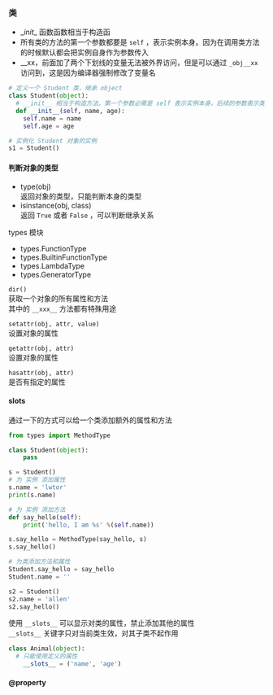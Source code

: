 ### 类
- \__init__ 函数函数相当于构造函  
- 所有类的方法的第一个参数都要是 `self` ，表示实例本身。因为在调用类方法的时候默认都会把实例自身作为参数传入
- \__xx，前面加了两个下划线的变量无法被外界访问，但是可以通过 `_obj__xx` 访问到，这是因为编译器强制修改了变量名    

```python
# 定义一个 Student 类，继承 object
class Student(object):
  # __init__ 相当于构造方法，第一个参数必需是 self 表示实例本身，后续的参数表示类的成员变量
  def __init__(self, name, age):
    self.name = name
    self.age = age

# 实例化 Student 对象的实例
s1 = Student()
```

#### 判断对象的类型
- type(obj)  
  返回对象的类型，只能判断本身的类型
- isinstance(obj, class)  
  返回 `True` 或者 `False` ，可以判断继承关系

types 模块
- types.FunctionType
- types.BuiltinFunctionType
- types.LambdaType
- types.GeneratorType

`dir()`  
获取一个对象的所有属性和方法  
其中的 `__xxx__` 方法都有特殊用途

`setattr(obj, attr, value)`  
设置对象的属性

`getattr(obj, attr)`  
设置对象的属性  

`hasattr(obj, attr)`  
是否有指定的属性  

#### __slots__
通过一下的方式可以给一个类添加额外的属性和方法  
```python
from types import MethodType

class Student(object):
    pass

s = Student()
# 为 实例 添加属性
s.name = 'lwtor'
print(s.name)

# 为 实例 添加方法
def say_hello(self):
    print('hello, I am %s' %(self.name))

s.say_hello = MethodType(say_hello, s)
s.say_hello()

# 为类添加方法和属性
Student.say_hello = say_hello
Student.name = ''

s2 = Student()
s2.name = 'allen'
s2.say_hello()
```

使用 `__slots__` 可以显示对类的属性，禁止添加其他的属性  
 `__slots__` 关键字只对当前类生效，对其子类不起作用
```python
class Animal(object):
  # 只能使用定义的属性
    __slots__ = ('name', 'age')
```

#### @property
